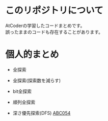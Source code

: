 # このリポジトリについて
AtCoderの学習したコードまとめです。  
誤ったままのコードも存在することがあります。  

# 個人的まとめ
* 全探索

* 全探索(探索数を減らす)

* bit全探索

* 順列全探索

* 深さ優先探索(DFS)
  [ABC054](./ABC054/c.cpp)